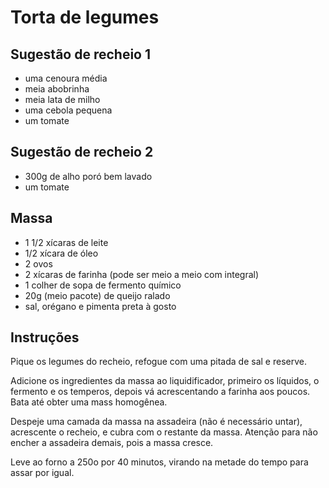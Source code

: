 # Torta de legumes

## Sugestão de recheio 1
* uma cenoura média
* meia abobrinha
* meia lata de milho
* uma cebola pequena
* um tomate

## Sugestão de recheio 2
* 300g de alho poró bem lavado
* um tomate 

## Massa
* 1 1/2 xícaras de leite
* 1/2 xícara de óleo
* 2 ovos
* 2 xícaras de farinha (pode ser meio a meio com integral)
* 1 colher de sopa de fermento químico
* 20g (meio pacote) de queijo ralado
* sal, orégano e pimenta preta à gosto

## Instruções
Pique os legumes do recheio, refogue com uma pitada de sal e reserve.

Adicione os ingredientes da massa ao liquidificador, primeiro os líquidos, o fermento e os temperos, depois vá acrescentando a farinha aos poucos. Bata até obter uma mass homogênea.

Despeje uma camada da massa na assadeira (não é necessário untar), acrescente o recheio, e cubra com o restante da massa. Atenção para não encher a assadeira demais, pois a massa cresce.

Leve ao forno a 250o por 40 minutos, virando na metade do tempo para assar por igual.
